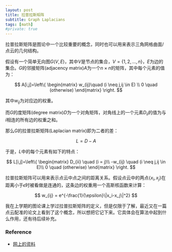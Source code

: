 ```yaml
---
layout: post
title: 拉普拉斯矩阵
subtitle: Graph Laplacians
tags: [math]
#private: true
---
```


<head>
    <script src="https://cdn.mathjax.org/mathjax/latest/MathJax.js?config=TeX-AMS-MML_HTMLorMML" type="text/javascript"></script>
    <script type="text/x-mathjax-config">
        MathJax.Hub.Config({
            tex2jax: {
            skipTags: ['script', 'noscript', 'style', 'textarea', 'pre'],
            inlineMath: [['$','$']]
            }
        });
    </script>
</head>


拉普拉斯矩阵是图论中一个比较重要的概念，同时也可以用来表示三角网格曲面/点云的几何结构。

假设有一个简单无向图$G(V,E)$，其中$V$是节点的集合，$V=\{1,2,...,n\}$，$E$为边的集合。$G$的邻接矩阵(adjacency matrix)$A$为一个$n \times n$的矩阵，其中每个元素的值为：

$$
A[i,j]=\left\{
\begin{matrix}
w_{ij}\quad (i \neq j,ij \in E) \\
0 \quad (otherwise)
 \end{matrix}
\right.
$$

其中$w_{ij}$为对应边的权重。

而$G$的度矩阵(degree matrix)$D$为一个对角矩阵，对角线上的一个元素$D_{ii}$的值为与$i$相连的所有边的权重之和。

那么$G$的拉普拉斯矩阵(Laplacian matrix)即为二者的差：

$$L = D-A$$

于是，$L$中的每个元素有如下的特点：

$$
L[i,j]=\left\{
\begin{matrix}
D_{ii} \quad (i = j)\\
-w_{ij} \quad (i \neq j,ij \in E)\\
0 \quad (otherwise)
 \end{matrix}
\right.
$$

拉普拉斯矩阵可以用来表示点云中点之间的距离关系。假设点云中的两点$\{x_i,x_j\}$在距离小于$\epsilon$时被看做是连通的，这条边的权重用一个高斯核函数来计算：

$$
w_{ij} = e^{-\frac{1}{\epsilon}\|x_i-x_j\|^2}
$$

我在上学期的图论课上学过拉普拉斯矩阵的定义，但是仅限于了解，最近又在一篇点云配准的论文上看到了这个概念，所以想把它记下来。它具体会在算法中起到什么作用，还有待后续补充。


### Reference
- [网上的资料](https://csustan.csustan.edu/~tom/Clustering/GraphLaplacian-tutorial.pdf)
